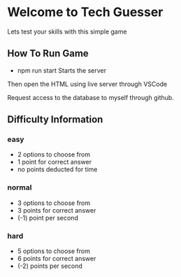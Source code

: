 # Welcome to Tech Guesser

Lets test your skills with this simple game

## How To Run Game

- npm run start
  Starts the server

Then open the HTML using live server through VSCode

Request access to the database to myself through github.

## Difficulty Information

### easy

- 2 options to choose from
- 1 point for correct answer
- no points deducted for time

### normal

- 3 options to choose from
- 3 points for correct answer
- (-1) point per second

### hard

- 5 options to choose from
- 6 points for correct answer
- (-2) points per second

